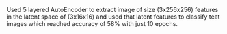 Used 5 layered AutoEncoder to extract image of size (3x256x256) features in the latent space of (3x16x16) and used that latent features to classify teat images which reached accuracy of 58% with just 10 epochs.

